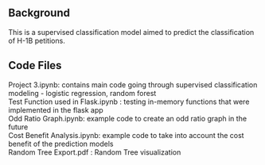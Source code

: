 ## Background
This is a supervised classification model aimed to predict the classification of H-1B petitions. 

## Code Files
Project 3.ipynb: contains main code going through supervised classification modeling - logistic regression, random forest
</br>Test Function used in Flask.ipynb : testing in-memory functions that were implemented in the flask app
</br>Odd Ratio Graph.ipynb: example code to create an odd ratio graph in the future
</br>Cost Benefit Analysis.ipynb: example code to take into account the cost benefit of the prediction models
</br>Random Tree Export.pdf : Random Tree visualization
